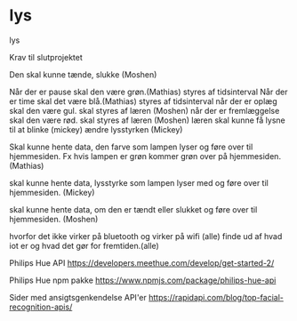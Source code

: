 # lys
lys


Krav til slutprojektet

Den skal kunne tænde, slukke (Moshen)

Når der er pause skal den være grøn.(Mathias) styres af tidsinterval
Når der er time skal det være blå.(Mathias) styres af tidsinterval
når der er oplæg skal den være gul. skal styres af læren (Moshen)
når der er fremlæggelse skal den være rød. skal styres af læren (Moshen)
læren skal kunne få lysne til at blinke (mickey)
ændre lysstyrken (Mickey)

Skal kunne hente data, den farve som lampen lyser og føre over til hjemmesiden. Fx hvis lampen er grøn kommer grøn over på hjemmesiden.(Mathias)

skal kunne hente data, lysstyrke som lampen lyser med og føre over til hjemmesiden. (Mickey)

skal kunne hente data, om den er tændt eller slukket og føre over til hjemmesiden. (Moshen)








hvorfor det ikke virker på bluetooth og virker på wifi (alle)
finde ud af hvad iot er og hvad det gør for fremtiden.(alle)

Philips Hue API
	https://developers.meethue.com/develop/get-started-2/

Philips Hue npm pakke
	https://www.npmjs.com/package/philips-hue-api

Sider med ansigtsgenkendelse API'er
	https://rapidapi.com/blog/top-facial-recognition-apis/




